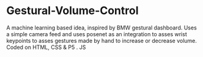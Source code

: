# Gestural-Volume-Control
A machine learning based idea, inspired by BMW gestural dashboard. Uses a simple camera feed and uses posenet as an integration to asses wrist keypoints to asses gestures made by hand to increase or decrease volume.                                                                            
                                                                                                                                 Coded on HTML, CSS &amp; P5 . JS
